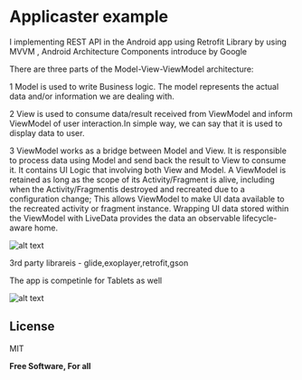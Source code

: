 # Applicaster example 

I implementing REST API in the Android app using Retrofit Library by using MVVM ,  Android Architecture Components introduce by Google

There are three parts of the Model-View-ViewModel architecture:

1 Model is used to write Business logic. The model represents the actual data and/or information we are dealing with.

2 View is used to consume data/result received from ViewModel and inform ViewModel of user interaction.In simple way, we can say that it is used to display data to user.

3 ViewModel works as a bridge between Model and View. It is responsible to process data using Model and send back the result to View to consume it. It contains UI Logic that involving both View and Model. A ViewModel is retained as long as the scope of its Activity/Fragment is alive, including when the Activity/Fragmentis destroyed and recreated due to a configuration change; This allows ViewModel to make UI data available to the recreated activity or fragment instance. Wrapping UI data stored within the ViewModel with LiveData provides the data an observable lifecycle-aware home.


![alt text](https://cdn.journaldev.com/wp-content/uploads/2018/04/android-mvvm-pattern.png)



3rd party librareis - glide,exoplayer,retrofit,gson 

The app is competinle for Tablets as well

![alt text](https://i.ibb.co/KDYvVm1/Screen-Shot-2019-03-27-at-12-30-41.png)






License
----

MIT

**Free Software, For all**

